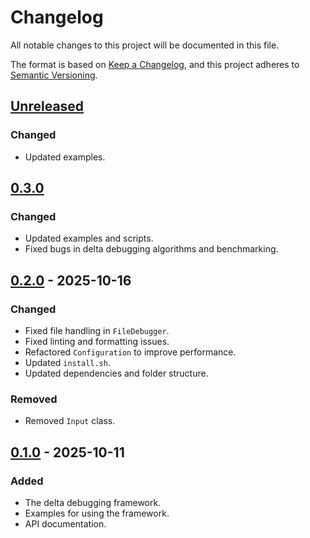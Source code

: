 # Changelog

All notable changes to this project will be documented in this file.

The format is based on [Keep a Changelog](https://keepachangelog.com/en/1.1.0/),
and this project adheres to [Semantic Versioning](https://semver.org/spec/v2.0.0.html).

## [Unreleased]

### Changed

- Updated examples.

## [0.3.0]

### Changed

- Updated examples and scripts.
- Fixed bugs in delta debugging algorithms and benchmarking.

## [0.2.0] - 2025-10-16

### Changed

- Fixed file handling in `FileDebugger`.
- Fixed linting and formatting issues.
- Refactored `Configuration` to improve performance.
- Updated `install.sh`.
- Updated dependencies and folder structure.

### Removed

- Removed `Input` class.

## [0.1.0] - 2025-10-11

### Added

- The delta debugging framework.
- Examples for using the framework.
- API documentation.

[unreleased]: https://github.com/FreeFlyingSheep/delta-debugging/compare/v0.3.0...HEAD
[0.3.0]: https://github.com/FreeFlyingSheep/delta-debugging/compare/v0.2.0...v0.3.0
[0.2.0]: https://github.com/FreeFlyingSheep/delta-debugging/compare/v0.1.0...v0.2.0
[0.1.0]: https://github.com/FreeFlyingSheep/delta-debugging/releases/tag/v0.1.0
